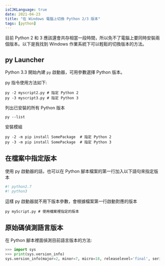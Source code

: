 ```yaml
---
isCJKLanguage: true
date: 2021-04-23
title: "在 Windows 電腦上切換 Python 2/3 版本"
tags: [python]
---
```


目前 Python 2 和 3 應該還會共存相當一段時間，所以免不了電腦上要同時安裝兩個版本。以下是我找到 Windows 作業系統下可以輕鬆的切換版本的方法。

## py Launcher

Python 3.3 開始內建 `py` 啟動器，可用參數選擇 Python 版本。

py 指令使用方法如下:
```shell
py -2 myscript2.py # 指定 Python 2
py -3 myscript3.py # 指定 Python 3
```

列出已安裝的所有 Python 版本
```shell
py --list
```

安裝模組
```shell
py -2 -m pip install SomePackage  # 指定 Python 2
py -3 -m pip install SomePackage  # 指定 Python 3
```

## 在檔案中指定版本

使用 py 啟動器的話，也可以在 Python 腳本檔案的第一行加入以下語句來指定版本
```py
#! python2.7
#! python3
```

這樣 py 啟動器就不用下版本參數，會根據檔案第一行啟動對應的版本
```shell
py myScript.py # 使用檔案裡指定的版本
```

## 原始碼偵測語言版本

在 Python 腳本裡面偵測目前語言版本的方法: 

```py
>>> import sys
>>> print(sys.version_info)
sys.version_info(major=2, minor=7, micro=18, releaselevel='final', serial=0)
```

